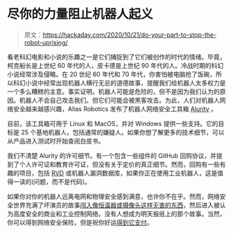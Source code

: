 # 尽你的力量阻止机器人起义

> 原文：<https://hackaday.com/2020/10/21/do-your-part-to-stop-the-robot-uprising/>

看老科幻电影和小说的乐趣之一是它们捕捉到了它们被创作的时代的情绪。毕竟，柯克船长是上世纪 60 年代的人，皮卡德是上世纪 90 年代的人。冷战时期的科幻小说经常涉及侵略。在 20 世纪 60 年代和 70 年代，你害怕被电脑抢了饭碗，所以科幻小说中经常出现机器人横行无忌的道德故事，提醒我们给机器人太多权力是一个多么糟糕的主意。事实证明，机器人可能是危险的，但不是因为我们认为的原因。机器人不会自己攻击我们。但它们可能会被黑客攻击。为此，人们对机器人网络安全越来越感兴趣，Alias Robotics 发布了机器人网络安全工具箱 [Alurity](https://aliasrobotics.com/alurity.php) 。

目前，该工具箱可用于 Linux 和 MacOS，并对 Windows 提供一些支持。它的目标是 25 个基地机器人，包括通常的嫌疑人。如果你想了解更多的技术细节，可以从产品进入测试时开始查阅白皮书。

我们不清楚 Alurity 的许可细节。有一个包含一些组件的 GitHub 回购协议，并提到了个人许可证和教育许可证，但没有关于定价的真正细节。然而，回购有一些有趣的项目，包括 [RVD](https://github.com/aliasrobotics/RVD) 或机器人漏洞数据库，如果你正在使用工业机器人，这是值得一读的(问题，而不是代码)。

如果你对你的机器人远离电网和物理安全感到满意，也许你不在乎。然而，网络安全世界充满了坏演员的故事[闯入像恒温器或摄像头这样无害的东西](https://hackaday.com/2017/03/22/shut-the-backdoor-more-iot-cybersecurity/)，然后进入被认为高度安全的商业和工业控制网络。没有人想成为明天报纸上的那个故事。当然，你可以得到网络安全保险，但是祝你好运[得到它支付](https://hackaday.com/2018/12/31/cybersecurity-and-insurance/#more-337850)。